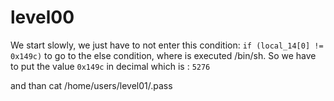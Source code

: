 # level00

We start slowly, we just have to not enter this condition:  `if (local_14[0] != 0x149c)`
to go to the else condition, where is executed /bin/sh.
So we have to put the value `0x149c` in decimal which is : `5276`

and than cat /home/users/level01/.pass